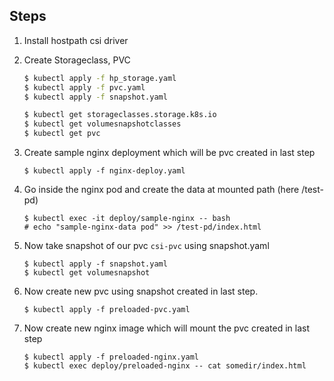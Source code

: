 ## Steps
1) Install hostpath csi driver
2) Create Storageclass, PVC
    ```bash
    $ kubectl apply -f hp_storage.yaml
    $ kubectl apply -f pvc.yaml
    $ kubectl apply -f snapshot.yaml
    ```
    ```bash
    $ kubectl get storageclasses.storage.k8s.io
    $ kubectl get volumesnapshotclasses
    $ kubectl get pvc
    ```

3) Create sample nginx deployment which will be pvc created in last step
    ```
    $ kubectl apply -f nginx-deploy.yaml
    ```

4) Go inside the nginx pod and create the data at mounted path (here /test-pd)
    ```
    $ kubectl exec -it deploy/sample-nginx -- bash
    # echo "sample-nginx-data pod" >> /test-pd/index.html
    ```

5) Now take snapshot of our pvc `csi-pvc` using snapshot.yaml
    ```
    $ kubectl apply -f snapshot.yaml
    $ kubectl get volumesnapshot
    ```

6) Now create new pvc using snapshot created in last step.
    ```
    $ kubectl apply -f preloaded-pvc.yaml
    ```
7) Now create new nginx image which will mount the pvc created in last step

    ```
    $ kubectl apply -f preloaded-nginx.yaml
    $ kubectl exec deploy/preloaded-nginx -- cat somedir/index.html
    ```    
